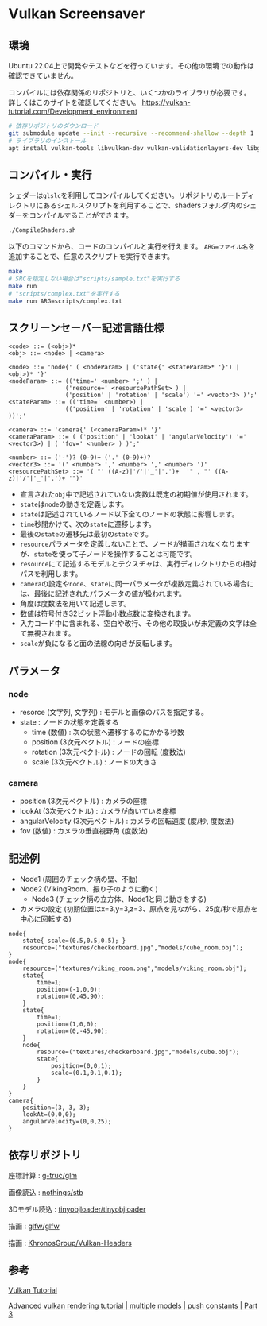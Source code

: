 # Vulkan Screensaver

## 環境

Ubuntu 22.04上で開発やテストなどを行っています。その他の環境での動作は確認できていません。

コンパイルには依存関係のリポジトリと、いくつかのライブラリが必要です。
詳しくはこのサイトを確認してください。
<https://vulkan-tutorial.com/Development_environment>

```bash
# 依存リポジトリのダウンロード
git submodule update --init --recursive --recommend-shallow --depth 1
# ライブラリのインストール
apt install vulkan-tools libvulkan-dev vulkan-validationlayers-dev libglm-dev libglfw3-dev
```

## コンパイル・実行

シェダーは`glslc`を利用してコンパイルしてください。リポジトリのルートディレクトリにあるシェルスクリプトを利用することで、shadersフォルダ内のシェダーをコンパイルすることができます。

```bash
./CompileShaders.sh
```

以下のコマンドから、コードのコンパイルと実行を行えます。
`ARG=ファイル名`を追加することで、任意のスクリプトを実行できます。

```bash
make
# SRCを指定しない場合は"scripts/sample.txt"を実行する
make run
# "scripts/complex.txt"を実行する
make run ARG=scripts/complex.txt
```

## スクリーンセーバー記述言語仕様

```plaintext
<code> ::= (<obj>)*
<obj> ::= <node> | <camera>

<node> ::= 'node{' ( <nodeParam> | ('state{' <stateParam>* '}') | <obj>)* '}'
<nodeParam> ::= (('time=' <number> ';' ) |
                ('resource=' <resourcePathSet> ) |
                ('position' | 'rotation' | 'scale') '=' <vector3> )';'
<stateParam> ::= (('time=' <number>) |
                (('position' | 'rotation' | 'scale') '=' <vector3> ))';'

<camera> ::= 'camera{' (<cameraParam>)* '}'
<cameraParam> ::= ( ('position' | 'lookAt' | 'angularVelocity') '=' <vector3>) | ( 'fov=' <number> ) )';'

<number> ::= ('-')? (0-9)+ ('.' (0-9)+)?
<vector3> ::= '(' <number> ',' <number> ',' <number> ')'
<resourcePathSet> ::= '( "' ((A-z)|'/'|'_'|'.')+  '" , "' ((A-z)|'/'|'_'|'.')+ '")'
```

- 宣言された`obj`中で記述されていない変数は既定の初期値が使用されます。
- `state`は`node`の動きを定義します。
- `state`は記述されているノード以下全てのノードの状態に影響します。
- `time`秒間かけて、次の`state`に遷移します。
- 最後の`state`の遷移先は最初の`state`です。
- `resource`パラメータを定義しないことで、ノードが描画されなくなりますが、`state`を使って子ノードを操作することは可能です。
- `resource`にて記述するモデルとテクスチャは、実行ディレクトリからの相対パスを利用します。
- `camera`の設定や`node`、`state`に同一パラメータが複数定義されている場合には、最後に記述されたパラメータの値が扱われます。
- 角度は度数法を用いて記述します。
- 数値は符号付き32ビット浮動小数点数に変換されます。
- 入力コード中に含まれる、空白や改行、その他の取扱いが未定義の文字は全て無視されます。
- `scale`が負になると面の法線の向きが反転します。

## パラメータ

### node

- resorce (文字列, 文字列) : モデルと画像のパスを指定する。
- state : ノードの状態を定義する
  - time (数値) : 次の状態へ遷移するのにかかる秒数
  - position (3次元ベクトル) : ノードの座標
  - rotation (3次元ベクトル) : ノードの回転 (度数法)
  - scale (3次元ベクトル) : ノードの大きさ

### camera

- position (3次元ベクトル) : カメラの座標
- lookAt (3次元ベクトル) : カメラが向いている座標
- angularVelocity (3次元ベクトル) : カメラの回転速度 (度/秒, 度数法)
- fov (数値) : カメラの垂直視野角 (度数法)

## 記述例

- Node1 (周囲のチェック柄の壁、不動)
- Node2 (VikingRoom、振り子のように動く)
  - Node3 (チェック柄の立方体、Node1と同じ動きをする)
- カメラの設定 (初期位置はx=3,y=3,z=3、原点を見ながら、25度/秒で原点を中心に回転する)


```
node{
    state{ scale=(0.5,0.5,0.5); }
    resource=("textures/checkerboard.jpg","models/cube_room.obj");
}
node{
    resource=("textures/viking_room.png","models/viking_room.obj");
    state{
        time=1;
        position=(-1,0,0);
        rotation=(0,45,90);
    }
    state{
        time=1;
        position=(1,0,0);
        rotation=(0,-45,90);
    }
    node{
        resource=("textures/checkerboard.jpg","models/cube.obj");
        state{
            position=(0,0,1);
            scale=(0.1,0.1,0.1);
        }
    }
}
camera{
    position=(3, 3, 3);
    lookAt=(0,0,0);
    angularVelocity=(0,0,25);
}
```

## 依存リポジトリ

座標計算 : [g-truc/glm](https://github.com/g-truc/glm.git)

画像読込 : [nothings/stb](https://github.com/nothings/stb.git)

3Dモデル読込 : [tinyobjloader/tinyobjloader](https://github.com/tinyobjloader/tinyobjloader.git)

描画 : [glfw/glfw](https://github.com/glfw/glfw.git)

描画 : [KhronosGroup/Vulkan-Headers](https://github.com/KhronosGroup/Vulkan-Headers)

## 参考

[Vulkan Tutorial](https://vulkan-tutorial.com/)

[Advanced vulkan rendering tutorial | multiple models | push constants | Part 3](https://www.youtube.com/watch?v=8AXTNMMWBGg)
